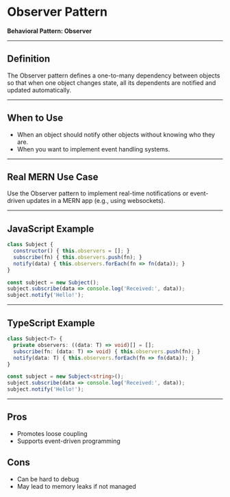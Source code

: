 # Observer Pattern

**Behavioral Pattern: Observer**

---

## Definition
The Observer pattern defines a one-to-many dependency between objects so that when one object changes state, all its dependents are notified and updated automatically.

---

## When to Use
- When an object should notify other objects without knowing who they are.
- When you want to implement event handling systems.

---

## Real MERN Use Case
Use the Observer pattern to implement real-time notifications or event-driven updates in a MERN app (e.g., using websockets).

---

## JavaScript Example
```js
class Subject {
  constructor() { this.observers = []; }
  subscribe(fn) { this.observers.push(fn); }
  notify(data) { this.observers.forEach(fn => fn(data)); }
}

const subject = new Subject();
subject.subscribe(data => console.log('Received:', data));
subject.notify('Hello!');
```

---

## TypeScript Example
```ts
class Subject<T> {
  private observers: ((data: T) => void)[] = [];
  subscribe(fn: (data: T) => void) { this.observers.push(fn); }
  notify(data: T) { this.observers.forEach(fn => fn(data)); }
}

const subject = new Subject<string>();
subject.subscribe(data => console.log('Received:', data));
subject.notify('Hello!');
```

---

## Pros
- Promotes loose coupling
- Supports event-driven programming

## Cons
- Can be hard to debug
- May lead to memory leaks if not managed